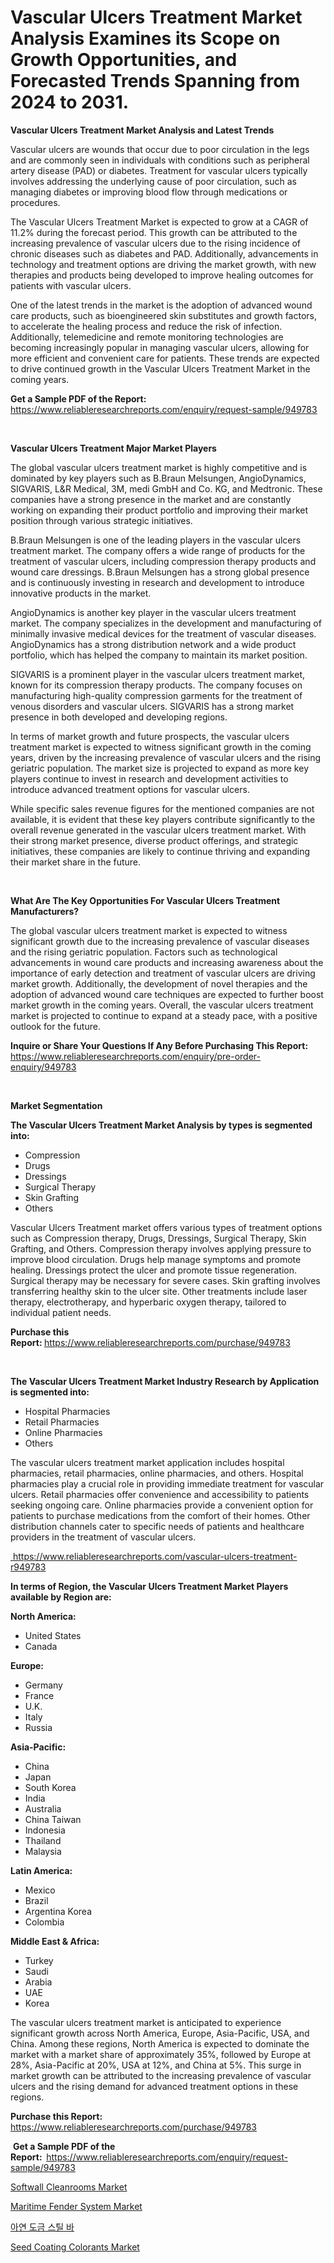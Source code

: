 <p><h1>Vascular Ulcers Treatment Market Analysis Examines its Scope on Growth Opportunities, and Forecasted Trends Spanning from 2024 to 2031.</h1></p><p><strong>Vascular Ulcers Treatment Market Analysis and Latest Trends</strong></p>
<p><p>Vascular ulcers are wounds that occur due to poor circulation in the legs and are commonly seen in individuals with conditions such as peripheral artery disease (PAD) or diabetes. Treatment for vascular ulcers typically involves addressing the underlying cause of poor circulation, such as managing diabetes or improving blood flow through medications or procedures.</p><p>The Vascular Ulcers Treatment Market is expected to grow at a CAGR of 11.2% during the forecast period. This growth can be attributed to the increasing prevalence of vascular ulcers due to the rising incidence of chronic diseases such as diabetes and PAD. Additionally, advancements in technology and treatment options are driving the market growth, with new therapies and products being developed to improve healing outcomes for patients with vascular ulcers.</p><p>One of the latest trends in the market is the adoption of advanced wound care products, such as bioengineered skin substitutes and growth factors, to accelerate the healing process and reduce the risk of infection. Additionally, telemedicine and remote monitoring technologies are becoming increasingly popular in managing vascular ulcers, allowing for more efficient and convenient care for patients. These trends are expected to drive continued growth in the Vascular Ulcers Treatment Market in the coming years.</p></p>
<p><strong>Get a Sample PDF of the Report:&nbsp;</strong> <a href="https://www.reliableresearchreports.com/enquiry/request-sample/949783">https://www.reliableresearchreports.com/enquiry/request-sample/949783</a></p>
<p>&nbsp;</p>
<p><strong>Vascular Ulcers Treatment Major Market Players</strong></p>
<p><p>The global vascular ulcers treatment market is highly competitive and is dominated by key players such as B.Braun Melsungen, AngioDynamics, SIGVARIS, L&R Medical, 3M, medi GmbH and Co. KG, and Medtronic. These companies have a strong presence in the market and are constantly working on expanding their product portfolio and improving their market position through various strategic initiatives.</p><p>B.Braun Melsungen is one of the leading players in the vascular ulcers treatment market. The company offers a wide range of products for the treatment of vascular ulcers, including compression therapy products and wound care dressings. B.Braun Melsungen has a strong global presence and is continuously investing in research and development to introduce innovative products in the market.</p><p>AngioDynamics is another key player in the vascular ulcers treatment market. The company specializes in the development and manufacturing of minimally invasive medical devices for the treatment of vascular diseases. AngioDynamics has a strong distribution network and a wide product portfolio, which has helped the company to maintain its market position.</p><p>SIGVARIS is a prominent player in the vascular ulcers treatment market, known for its compression therapy products. The company focuses on manufacturing high-quality compression garments for the treatment of venous disorders and vascular ulcers. SIGVARIS has a strong market presence in both developed and developing regions.</p><p>In terms of market growth and future prospects, the vascular ulcers treatment market is expected to witness significant growth in the coming years, driven by the increasing prevalence of vascular ulcers and the rising geriatric population. The market size is projected to expand as more key players continue to invest in research and development activities to introduce advanced treatment options for vascular ulcers.</p><p>While specific sales revenue figures for the mentioned companies are not available, it is evident that these key players contribute significantly to the overall revenue generated in the vascular ulcers treatment market. With their strong market presence, diverse product offerings, and strategic initiatives, these companies are likely to continue thriving and expanding their market share in the future.</p></p>
<p>&nbsp;</p>
<p><strong>What Are The Key Opportunities For Vascular Ulcers Treatment Manufacturers?</strong></p>
<p><p>The global vascular ulcers treatment market is expected to witness significant growth due to the increasing prevalence of vascular diseases and the rising geriatric population. Factors such as technological advancements in wound care products and increasing awareness about the importance of early detection and treatment of vascular ulcers are driving market growth. Additionally, the development of novel therapies and the adoption of advanced wound care techniques are expected to further boost market growth in the coming years. Overall, the vascular ulcers treatment market is projected to continue to expand at a steady pace, with a positive outlook for the future.</p></p>
<p><strong>Inquire or Share Your Questions If Any Before Purchasing This Report:</strong> <a href="https://www.reliableresearchreports.com/enquiry/pre-order-enquiry/949783">https://www.reliableresearchreports.com/enquiry/pre-order-enquiry/949783</a></p>
<p>&nbsp;</p>
<p><strong>Market Segmentation</strong></p>
<p><strong>The Vascular Ulcers Treatment Market Analysis by types is segmented into:</strong></p>
<p><ul><li>Compression</li><li>Drugs</li><li>Dressings</li><li>Surgical Therapy</li><li>Skin Grafting</li><li>Others</li></ul></p>
<p><p>Vascular Ulcers Treatment market offers various types of treatment options such as Compression therapy, Drugs, Dressings, Surgical Therapy, Skin Grafting, and Others. Compression therapy involves applying pressure to improve blood circulation. Drugs help manage symptoms and promote healing. Dressings protect the ulcer and promote tissue regeneration. Surgical therapy may be necessary for severe cases. Skin grafting involves transferring healthy skin to the ulcer site. Other treatments include laser therapy, electrotherapy, and hyperbaric oxygen therapy, tailored to individual patient needs.</p></p>
<p><strong>Purchase this Report:&nbsp;</strong><a href="https://www.reliableresearchreports.com/purchase/949783">https://www.reliableresearchreports.com/purchase/949783</a></p>
<p>&nbsp;</p>
<p><strong>The Vascular Ulcers Treatment Market Industry Research by Application is segmented into:</strong></p>
<p><ul><li>Hospital Pharmacies</li><li>Retail Pharmacies</li><li>Online Pharmacies</li><li>Others</li></ul></p>
<p><p>The vascular ulcers treatment market application includes hospital pharmacies, retail pharmacies, online pharmacies, and others. Hospital pharmacies play a crucial role in providing immediate treatment for vascular ulcers. Retail pharmacies offer convenience and accessibility to patients seeking ongoing care. Online pharmacies provide a convenient option for patients to purchase medications from the comfort of their homes. Other distribution channels cater to specific needs of patients and healthcare providers in the treatment of vascular ulcers.</p></p>
<p><a href="https://www.reliableresearchreports.com/vascular-ulcers-treatment-r949783">&nbsp;https://www.reliableresearchreports.com/vascular-ulcers-treatment-r949783</a></p>
<p><strong>In terms of Region, the Vascular Ulcers Treatment Market Players available by Region are:</strong></p>
<p>
    <p> <strong> North America: </strong>
        <ul>
            <li>United States</li>
            <li>Canada</li>
        </ul>
        </p> 
    <p> <strong> Europe: </strong>
        <ul>
            <li>Germany</li>
            <li>France</li>
            <li>U.K.</li>
            <li>Italy</li>
            <li>Russia</li>
        </ul>
        </p> 
    <p> <strong> Asia-Pacific: </strong>
        <ul>
            <li>China</li>
            <li>Japan</li>
            <li>South Korea</li>
            <li>India</li>
            <li>Australia</li>
            <li>China Taiwan</li>
            <li>Indonesia</li>
            <li>Thailand</li>
            <li>Malaysia</li>
        </ul>
        </p> 
    <p> <strong> Latin America: </strong>
        <ul>
            <li>Mexico</li>
            <li>Brazil</li>
            <li>Argentina Korea</li>
            <li>Colombia</li>
        </ul>
        </p> 
    <p> <strong> Middle East & Africa: </strong>
        <ul>
            <li>Turkey</li>
            <li>Saudi</li>
            <li>Arabia</li>
            <li>UAE</li>
            <li>Korea</li>
        </ul>
    </p>
    </p>
<p><p>The vascular ulcers treatment market is anticipated to experience significant growth across North America, Europe, Asia-Pacific, USA, and China. Among these regions, North America is expected to dominate the market with a market share of approximately 35%, followed by Europe at 28%, Asia-Pacific at 20%, USA at 12%, and China at 5%. This surge in market growth can be attributed to the increasing prevalence of vascular ulcers and the rising demand for advanced treatment options in these regions.</p></p>
<p><strong>Purchase this Report: </strong><a href="https://www.reliableresearchreports.com/purchase/949783">https://www.reliableresearchreports.com/purchase/949783</a></p>
<p>&nbsp;<strong>Get a Sample PDF of the Report:&nbsp;&nbsp;</strong><a href="https://www.reliableresearchreports.com/enquiry/request-sample/949783">https://www.reliableresearchreports.com/enquiry/request-sample/949783</a></p>
<p><strong></strong></p>
<p><p><a href="https://github.com/JameTravis/Market-Research-Report-List-5/blob/main/softwall-cleanrooms-market.md">Softwall Cleanrooms Market</a></p><p><a href="https://view.publitas.com/reportprime-1/maritime-fender-system-market-insight-market-trends-growth-forecasted-from-2024-to-2031/">Maritime Fender System Market</a></p><p><a href="https://github.com/laholand/Market-Research-Report-List-3/blob/main/773987148801.md">아연 도금 스틸 바</a></p><p><a href="https://shimmer-gardenia-37a.notion.site/Seed-Coating-Colorants-Market-Outlook-Industry-Overview-and-Forecast-2024-to-2031-6af80eb3d5d749b78c0fdc2284af22d6">Seed Coating Colorants Market</a></p></p>